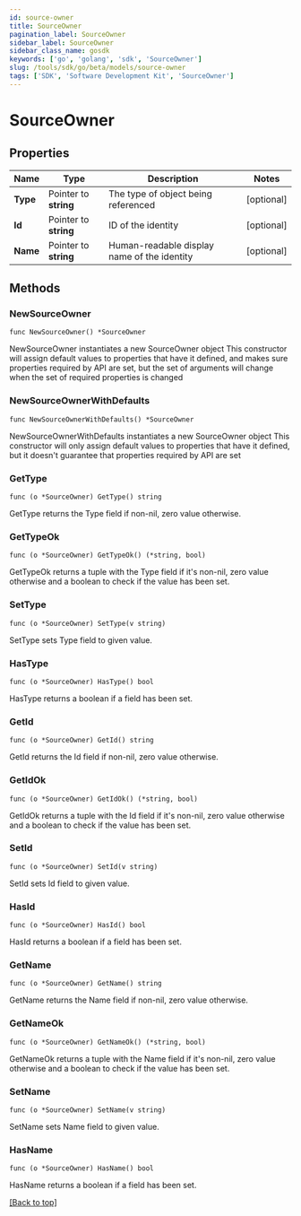 ```yaml
---
id: source-owner
title: SourceOwner
pagination_label: SourceOwner
sidebar_label: SourceOwner
sidebar_class_name: gosdk
keywords: ['go', 'golang', 'sdk', 'SourceOwner'] 
slug: /tools/sdk/go/beta/models/source-owner
tags: ['SDK', 'Software Development Kit', 'SourceOwner']
---
```


# SourceOwner

## Properties

Name | Type | Description | Notes
------------ | ------------- | ------------- | -------------
**Type** | Pointer to **string** | The type of object being referenced | [optional] 
**Id** | Pointer to **string** | ID of the identity | [optional] 
**Name** | Pointer to **string** | Human-readable display name of the identity | [optional] 

## Methods

### NewSourceOwner

`func NewSourceOwner() *SourceOwner`

NewSourceOwner instantiates a new SourceOwner object
This constructor will assign default values to properties that have it defined,
and makes sure properties required by API are set, but the set of arguments
will change when the set of required properties is changed

### NewSourceOwnerWithDefaults

`func NewSourceOwnerWithDefaults() *SourceOwner`

NewSourceOwnerWithDefaults instantiates a new SourceOwner object
This constructor will only assign default values to properties that have it defined,
but it doesn't guarantee that properties required by API are set

### GetType

`func (o *SourceOwner) GetType() string`

GetType returns the Type field if non-nil, zero value otherwise.

### GetTypeOk

`func (o *SourceOwner) GetTypeOk() (*string, bool)`

GetTypeOk returns a tuple with the Type field if it's non-nil, zero value otherwise
and a boolean to check if the value has been set.

### SetType

`func (o *SourceOwner) SetType(v string)`

SetType sets Type field to given value.

### HasType

`func (o *SourceOwner) HasType() bool`

HasType returns a boolean if a field has been set.

### GetId

`func (o *SourceOwner) GetId() string`

GetId returns the Id field if non-nil, zero value otherwise.

### GetIdOk

`func (o *SourceOwner) GetIdOk() (*string, bool)`

GetIdOk returns a tuple with the Id field if it's non-nil, zero value otherwise
and a boolean to check if the value has been set.

### SetId

`func (o *SourceOwner) SetId(v string)`

SetId sets Id field to given value.

### HasId

`func (o *SourceOwner) HasId() bool`

HasId returns a boolean if a field has been set.

### GetName

`func (o *SourceOwner) GetName() string`

GetName returns the Name field if non-nil, zero value otherwise.

### GetNameOk

`func (o *SourceOwner) GetNameOk() (*string, bool)`

GetNameOk returns a tuple with the Name field if it's non-nil, zero value otherwise
and a boolean to check if the value has been set.

### SetName

`func (o *SourceOwner) SetName(v string)`

SetName sets Name field to given value.

### HasName

`func (o *SourceOwner) HasName() bool`

HasName returns a boolean if a field has been set.


[[Back to top]](#) 


